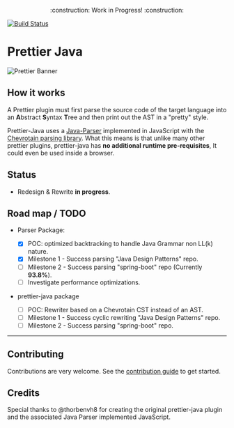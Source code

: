 <p align="center">
    :construction: Work in Progress! :construction:
</p>

[![Build Status](https://travis-ci.org/jhipster/prettier-java.svg?branch=master)](https://travis-ci.org/jhipster/prettier-java)

# Prettier Java

![Prettier Banner](https://raw.githubusercontent.com/prettier/prettier-logo/master/images/prettier-banner-light.png)

## How it works

A Prettier plugin must first parse the source code of the target language
into an **A**bstract **S**yntax **T**ree and then print out the AST in a "pretty" style.

Prettier-Java uses a [Java-Parser](./packages/java-parser) implemented in JavaScript with the
[Chevrotain parsing library](https://github.com/SAP/chevrotain).
What this means is that unlike many other prettier plugins, prettier-java has **no additional runtime pre-requisites**,
It could even be used inside a browser.

## Status

- Redesign & Rewrite **in progress**.

## Road map / TODO

- Parser Package:

  - [x] POC: optimized backtracking to handle Java Grammar non LL(k) nature.
  - [x] Milestone 1 - Success parsing "Java Design Patterns" repo.
  - [ ] Milestone 2 - Success parsing "spring-boot" repo (Currently **93.8%**).
  - [ ] Investigate performance optimizations.

- prettier-java package

  - [ ] POC: Rewriter based on a Chevrotain CST instead of an AST.
  - [ ] Milestone 1 - Success cyclic rewriting "Java Design Patterns" repo.
  - [ ] Milestone 2 - Success parsing "spring-boot" repo.

---

## Contributing

Contributions are very welcome.
See the [contribution guide](./CONTRIBUTING.md) to get started.

## Credits

Special thanks to @thorbenvh8 for creating the original prettier-java
plugin and the associated Java Parser implemented JavaScript.
